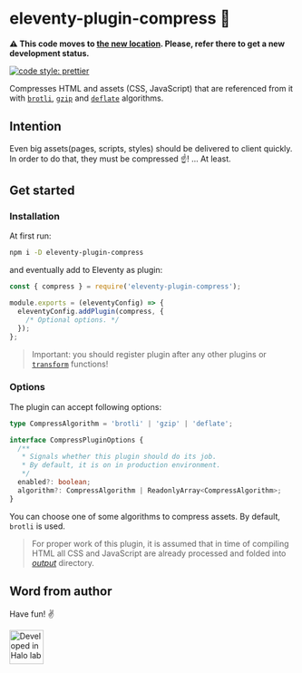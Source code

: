 # eleventy-plugin-compress 👜

**⚠️ This code moves to [the new location](https://github.com/Halo-Lab/eleventy-packages). Please, refer there to get a new development status.**

[![code style: prettier](https://img.shields.io/badge/code_style-prettier-ff69b4.svg?style=flat-square)](https://github.com/prettier/prettier)

Compresses HTML and assets (CSS, JavaScript) that are referenced from it with [`brotli`](https://brotli.org), [`gzip`](http://www.gzip.org) and [`deflate`](https://en.wikipedia.org/wiki/Deflate) algorithms.

## Intention

Even big assets(pages, scripts, styles) should be delivered to client quickly. In order to do that, they must be compressed ☝️! ... At least.

## Get started

### Installation

At first run:

```sh
npm i -D eleventy-plugin-compress
```

and eventually add to Eleventy as plugin:

```js
const { compress } = require('eleventy-plugin-compress');

module.exports = (eleventyConfig) => {
  eleventyConfig.addPlugin(compress, {
    /* Optional options. */
  });
};
```

> Important: you should register plugin after any other plugins or [`transform`](https://www.11ty.dev/docs/config/#transforms) functions!

### Options

The plugin can accept following options:

```ts
type CompressAlgorithm = 'brotli' | 'gzip' | 'deflate';

interface CompressPluginOptions {
  /**
   * Signals whether this plugin should do its job.
   * By default, it is on in production environment.
   */
  enabled?: boolean;
  algorithm?: CompressAlgorithm | ReadonlyArray<CompressAlgorithm>;
}
```

You can choose one of some algorithms to compress assets. By default, `brotli` is used.

> For proper work of this plugin, it is assumed that in time of compiling HTML all CSS and JavaScript are already processed and folded into [_output_](https://www.11ty.dev/docs/config/#output-directory) directory.

## Word from author

Have fun! ✌️

<a href="https://www.halo-lab.com/?utm_source=github-brifinator-3000">
  <img src="https://api.halo-lab.com/wp-content/uploads/dev_halo.svg" alt="Developed in Halo lab" height="60">
</a>
